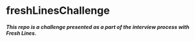# freshLinesChallenge

##### This repo is a challenge presented as a part of the interview process with Fresh Lines. 
